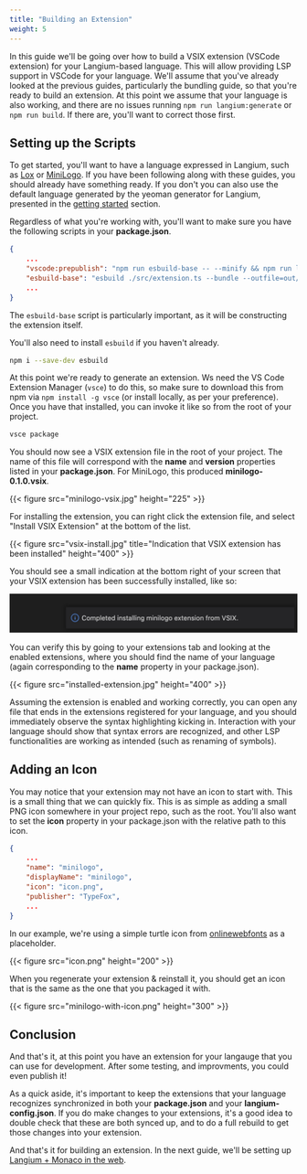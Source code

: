 ```yaml
---
title: "Building an Extension"
weight: 5
---
```


In this guide we'll be going over how to build a VSIX extension (VSCode extension) for your Langium-based language. This will allow providing LSP support in VSCode for your language. We'll assume that you've already looked at the previous guides, particularly the bundling guide, so that you're ready to build an extension. At this point we assume that your language is also working, and there are no issues running `npm run langium:generate` or `npm run build`. If there are, you'll want to correct those first.

## Setting up the Scripts

To get started, you'll want to have a language expressed in Langium, such as [Lox](https://github.com/langium/langium-lox) or [MiniLogo](https://github.com/langium/langium-minilogo). If you have been following along with these guides, you should already have something ready. If you don't you can also use the default language generated by the yeoman generator for Langium, presented in the [getting started](/docs/getting-started/) section.

Regardless of what you're working with, you'll want to make sure you have the following scripts in your **package.json**.

```json
{
    ...
    "vscode:prepublish": "npm run esbuild-base -- --minify && npm run lint",
    "esbuild-base": "esbuild ./src/extension.ts --bundle --outfile=out/main.js --external:vscode --format=cjs --platform=node",
    ...
}
```

The `esbuild-base` script is particularly important, as it will be constructing the extension itself.

You'll also need to install `esbuild` if you haven't already.

```bash
npm i --save-dev esbuild
```

At this point we're ready to generate an extension. Ws need the VS Code Extension Manager (`vsce`) to do this, so make sure to download this from npm via `npm install -g vsce` (or install locally, as per your preference). Once you have that installed, you can invoke it like so from the root of your project.

```bash
vsce package
```

You should now see a VSIX extension file in the root of your project. The name of this file will correspond with the **name** and **version** properties listed in your **package.json**. For MiniLogo, this produced **minilogo-0.1.0.vsix**.

{{< figure src="minilogo-vsix.jpg" height="225" >}}

For installing the extension, you can right click the extension file, and select "Install VSIX Extension" at the bottom of the list.

{{< figure src="vsix-install.jpg" title="Indication that VSIX extension has been installed" height="400" >}}

You should see a small indication at the bottom right of your screen that your VSIX extension has been successfully installed, like so:

![Indication that VSIX extension has been installed](vsix-installed.jpg)

You can verify this by going to your extensions tab and looking at the enabled extensions, where you should find the name of your language (again corresponding to the **name** property in your package.json).

{{< figure src="installed-extension.jpg" height="400" >}}

Assuming the extension is enabled and working correctly, you can open any file that ends in the extensions registered for your language, and you should immediately observe the syntax highlighting kicking in. Interaction with your language should show that syntax errors are recognized, and other LSP functionalities are working as intended (such as renaming of symbols).

## Adding an Icon

You may notice that your extension may not have an icon to start with. This is a small thing that we can quickly fix. This is as simple as adding a small PNG icon somewhere in your project repo, such as the root. You'll also want to set the **icon** property in your package.json with the relative path to this icon.

```json
{
    ...
    "name": "minilogo",
    "displayName": "minilogo",
    "icon": "icon.png",
    "publisher": "TypeFox",
    ...
}
```

In our example, we're using a simple turtle icon from [onlinewebfonts](https://www.onlinewebfonts.com/icon/74548) as a placeholder.

{{< figure src="icon.png" height="200" >}}

When you regenerate your extension & reinstall it, you should get an icon that is the same as the one that you packaged it with.

{{< figure src="minilogo-with-icon.png" height="300" >}}

## Conclusion

And that's it, at this point you have an extension for your langauge that you can use for development. After some testing, and improvments, you could even publish it!

As a quick aside, it's important to keep the extensions that your language recognizes synchronized in both your **package.json** and your **langium-config.json**. If you do make changes to your extensions, it's a good idea to double check that these are both synced up, and to do a full rebuild to get those changes into your extension.

And that's it for building an extension. In the next guide, we'll be setting up [Langium + Monaco in the web](/guides/langium_and_monaco).
